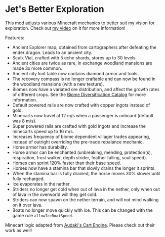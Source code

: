 # Jet's Better Exploration

This mod adjusts various Minecraft mechanics to better suit my vision for exploration. Check out [my video](https://www.youtube.com/watch?v=d4tr_hhNZ2s) on it for more information!

Features:
- Ancient Explorer map, obtained from cartographers after defeating the ender dragon. Leads to an ancient city.
- Sculk Vial, crafted with 5 echo shards, stores up to 30 levels.
- Ancient cities are twice as rare, in exchange woodland mansions are made 3x more common.
- Ancient city loot table now contains diamond armor and tools.
- The recovery compass is no longer craftable and can now be found in the woodland mansions (with a new texture).
- Biomes now have a variated ore distribution, and affect the growth rates of different crops. See the [Biome Diversification Catalog](https://docs.google.com/spreadsheets/d/1BdCvVJP3CvlerC-nFlTZc4cjzYAnAbqMJudeDgCxwGw) for more information.
- Default powered rails are now crafted with copper ingots instead of gold.
- Minecarts now travel at 12 m/s when a passenger is onboard (default was 8 m/s).
- Super powered rails are crafted with gold ingots and increase the minecarts speed up to 16 m/s.
- Increases frequency of biome dependent villager trades appearing, instead of outright overriding the pre-trade rebalance mechanic.
- Horse armor has durability.
- Horse armor can be enchanted (unbreaking, mending, protection(s), respiration, frost walker, depth strider, feather falling, soul speed).
- Horses can sprint 120% faster than their base speed.
- Horses now have a stamina bar that slowly drains the longer it sprints.
- When the stamina bar is fully drained, the horse moves 30% slower until fully recharged.
- Ice evaporates in the nether.
- Striders no longer get cold when out of lava in the nether, only when out of lava in the overworld will they get cold.
- Striders can now spawn on the nether terrain, and will not mind walking on it over lava.
- Boats no longer move quickly with ice. This can be changed with the game rule `allowIceBoatSpeed`.

Minecart logic adapted from [Audaki's Cart Engine](https://github.com/audaki/minecraft-cart-engine). Please check out their work as well!